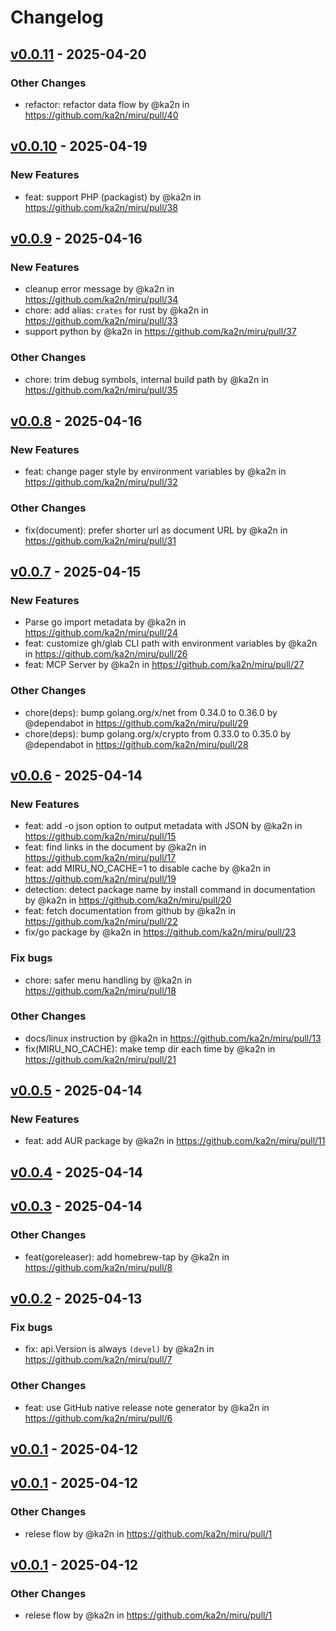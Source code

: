 # Changelog

## [v0.0.11](https://github.com/ka2n/miru/compare/v0.0.10...v0.0.11) - 2025-04-20
### Other Changes
- refactor: refactor data flow by @ka2n in https://github.com/ka2n/miru/pull/40

## [v0.0.10](https://github.com/ka2n/miru/compare/v0.0.9...v0.0.10) - 2025-04-19
### New Features
- feat: support PHP (packagist) by @ka2n in https://github.com/ka2n/miru/pull/38

## [v0.0.9](https://github.com/ka2n/miru/compare/v0.0.8...v0.0.9) - 2025-04-16
### New Features
- cleanup error message by @ka2n in https://github.com/ka2n/miru/pull/34
- chore: add alias: `crates` for rust by @ka2n in https://github.com/ka2n/miru/pull/33
- support python by @ka2n in https://github.com/ka2n/miru/pull/37
### Other Changes
- chore: trim debug symbols, internal build path by @ka2n in https://github.com/ka2n/miru/pull/35

## [v0.0.8](https://github.com/ka2n/miru/compare/v0.0.7...v0.0.8) - 2025-04-16
### New Features
- feat: change pager style by environment variables  by @ka2n in https://github.com/ka2n/miru/pull/32
### Other Changes
- fix(document): prefer shorter url as document URL by @ka2n in https://github.com/ka2n/miru/pull/31

## [v0.0.7](https://github.com/ka2n/miru/compare/v0.0.6...v0.0.7) - 2025-04-15
### New Features
- Parse go import metadata by @ka2n in https://github.com/ka2n/miru/pull/24
- feat: customize gh/glab CLI path with environment variables by @ka2n in https://github.com/ka2n/miru/pull/26
- feat: MCP Server by @ka2n in https://github.com/ka2n/miru/pull/27
### Other Changes
- chore(deps): bump golang.org/x/net from 0.34.0 to 0.36.0 by @dependabot in https://github.com/ka2n/miru/pull/29
- chore(deps): bump golang.org/x/crypto from 0.33.0 to 0.35.0 by @dependabot in https://github.com/ka2n/miru/pull/28

## [v0.0.6](https://github.com/ka2n/miru/compare/v0.0.5...v0.0.6) - 2025-04-14
### New Features
- feat: add -o json option to output metadata with JSON by @ka2n in https://github.com/ka2n/miru/pull/15
- feat: find links in the document by @ka2n in https://github.com/ka2n/miru/pull/17
- feat: add MIRU_NO_CACHE=1 to disable cache by @ka2n in https://github.com/ka2n/miru/pull/19
- detection: detect package name by install command in documentation by @ka2n in https://github.com/ka2n/miru/pull/20
- feat: fetch documentation from github by @ka2n in https://github.com/ka2n/miru/pull/22
- fix/go package by @ka2n in https://github.com/ka2n/miru/pull/23
### Fix bugs
- chore: safer menu handling by @ka2n in https://github.com/ka2n/miru/pull/18
### Other Changes
- docs/linux instruction by @ka2n in https://github.com/ka2n/miru/pull/13
- fix(MIRU_NO_CACHE): make temp dir each time by @ka2n in https://github.com/ka2n/miru/pull/21

## [v0.0.5](https://github.com/ka2n/miru/compare/v0.0.4...v0.0.5) - 2025-04-14
### New Features
- feat: add AUR package by @ka2n in https://github.com/ka2n/miru/pull/11

## [v0.0.4](https://github.com/ka2n/miru/compare/v0.0.3...v0.0.4) - 2025-04-14

## [v0.0.3](https://github.com/ka2n/miru/compare/v0.0.2...v0.0.3) - 2025-04-14
### Other Changes
- feat(goreleaser): add homebrew-tap by @ka2n in https://github.com/ka2n/miru/pull/8

## [v0.0.2](https://github.com/ka2n/miru/compare/v0.0.1...v0.0.2) - 2025-04-13
### Fix bugs
- fix: api.Version is always `(devel)` by @ka2n in https://github.com/ka2n/miru/pull/7
### Other Changes
- feat: use GitHub native release note generator by @ka2n in https://github.com/ka2n/miru/pull/6

## [v0.0.1](https://github.com/ka2n/miru/compare/v0.0.0...v0.0.1) - 2025-04-12

## [v0.0.1](https://github.com/ka2n/miru/commits/v0.0.1) - 2025-04-12
### Other Changes
- relese flow by @ka2n in https://github.com/ka2n/miru/pull/1

## [v0.0.1](https://github.com/ka2n/miru/commits/v0.0.1) - 2025-04-12
### Other Changes
- relese flow by @ka2n in https://github.com/ka2n/miru/pull/1
